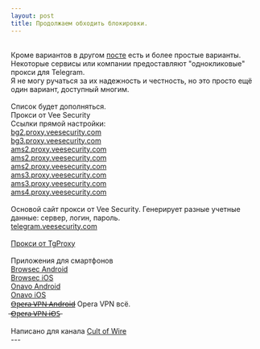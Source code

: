 ```yaml
---
layout: post
title: Продолжаем обходить блокировки.
---
```

<br />Кроме вариантов в другом <a href="https://fckrkn.github.io/tg/">посте</a> есть и более простые варианты.
<br />Некоторые сервисы или компании предоставляют "однокликовые" прокси для Telegram.
<br />Я не могу ручаться за их надежность и честность, но это просто ещё один вариант, доступный многим.
<br />
<br />Список будет дополняться.
<br />Прокси от Vee Security
<br />Ссылки прямой настройки:
<br /><a href="tg://socks?server=bg2.proxy.veesecurity.com&port=80&user=PROXY_5ACF59F9AF08A&pass=02643a0be3afd799">bg2.proxy.veesecurity.com</a>
<br /><a href="tg://socks?server=bg3.proxy.veesecurity.com&port=80&user=PROXY_5AD036D67955A&pass=e8335690dabdca00">bg3.proxy.veesecurity.com</a>
<br /><a href="tg://socks?server=ams2.proxy.veesecurity.com&port=443&user=PROXY_5AD47D3B736F6&pass=5ad208830851b2e5">ams2.proxy.veesecurity.com</a>
<br /><a href="tg://socks?server=ams2.proxy.veesecurity.com&port=443&user=PROXY_5AD47DE7D3AD3&pass=74ac8a98b095d9fe">ams2.proxy.veesecurity.com</a>
<br /><a href="tg://socks?server=ams2.proxy.veesecurity.com&port=443&user=PROXY_5AD47D678BEB3&pass=eec2361f4d391445">ams2.proxy.veesecurity.com</a>
<br /><a href="tg://socks?server=ams2.proxy.veesecurity.com&port=443&user=PROXY_5AD47D8A4C906&pass=f3a73936698429bf">ams3.proxy.veesecurity.com</a>
<br /><a href="tg://socks?server=ams3.proxy.veesecurity.com&port=443&user=PROXY_5AD47DACD2AC7&pass=f88e4ec3e41d7680">ams3.proxy.veesecurity.com</a>
<br /><a href="tg://socks?server=ams4.proxy.veesecurity.com&port=443&user=PROXY_5AD47DD17AD5B&pass=016e19cdba7a6715">ams4.proxy.veesecurity.com</a>
<br />
<br />Основой сайт прокси от Vee Security. Генерирует разные учетные данные: сервер, логин, пароль.
<br /><a href="https://telegram.veesecurity.com/">telegram.veesecurity.com</a>
<br />
<br /><a href="http://tgproxy.me/">Прокси от TgProxy</a>
<br />
<br /> Приложения для смартфонов
<br /><a href="https://goo.gl/txCRKR">Browsec Android</a>
<br /><a href="https://goo.gl/VoxESa">Browsec iOS</a>
<br /><a href="https://goo.gl/QFD48Z">Onavo Android</a>
<br /><a href="https://goo.gl/w3pWbf">Onavo iOS</a>
<br /><a href="https://goo.gl/W6j9i9">O̶p̶e̶r̶a̶ ̶V̶P̶N̶ ̶A̶n̶d̶r̶o̶i̶d̶</a> Opera VPN всё.
<br /><a href="https://goo.gl/h1EjAH"> ̶O̶p̶e̶r̶a̶ ̶V̶P̶N̶ ̶i̶O̶S̶</a>
<br />
<br />Написано для канала <a href="https://t.me/cultofwire">Cult of Wire</a>
<br /> ---
